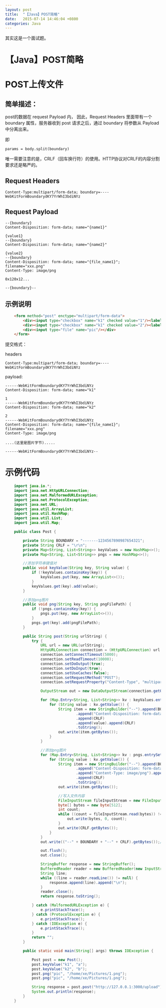 ```yaml
---
layout: post
title:  "【Java】POST简略"
date:   2015-07-14 14:46:04 +0800
categories: Java
---
```

其实这是一个面试题。

# 【Java】POST简略

# POST上传文件

## 简单描述：

post的数据在 request Payload 内， 因此，Request Headers 里面带有一个 boundary 属性，服务器收到 post 请求之后，通过 boundary 将参数从 Payload 中分离出来。

即
   
    params = body.split(boundary)

唯一需要注意的是，CRLF（回车换行符）的使用。HTTP协议对CRLF的内容分割要求还是略严的。

## Request Headers

    Content-Type:multipart/form-data; boundary=----WebKitFormBoundarydKY7YrWhI3bdiNYz

## Request Payload

    --{boundary}
    Content-Disposition: form-data; name="{name1}"

    {value1}
    --{boundary}
    Content-Disposition: form-data; name="{name2}"

    {value2}
    --{boundary}
    Content-Disposition: form-data; name="{file_name1}"; filename="xxx.png"
    Content-Type: image/png

    0x120x12...

    --{boundary}--

## 示例说明

```html
    <form method="post" enctype="multipart/form-data">
        <div><input type="checkbox" name="k1" checked value="1"/><label>1</label></div>
        <div><input type="checkbox" name="k1" checked value="2"/><label>2</label></div>
        <div><input type="file" name="pic"/></div>
    </form>
```

提交格式：

headers

    Content-Type:multipart/form-data; boundary=----WebKitFormBoundarydKY7YrWhI3bdiNYz

payload:

    ------WebKitFormBoundarydKY7YrWhI3bdiNYz
    Content-Disposition: form-data; name="k1"

    1
    ------WebKitFormBoundarydKY7YrWhI3bdiNYz
    Content-Disposition: form-data; name="k2"

    2
    ------WebKitFormBoundarydKY7YrWhI3bdiNYz
    Content-Disposition: form-data; name="{file_name1}"; filename="xxx.png"
    Content-Type: image/png

    ....(这里是图片字节).....

    ------WebKitFormBoundarydKY7YrWhI3bdiNYz--


# 示例代码

```java
    import java.io.*;
    import java.net.HttpURLConnection;
    import java.net.MalformedURLException;
    import java.net.ProtocolException;
    import java.net.URL;
    import java.util.ArrayList;
    import java.util.HashMap;
    import java.util.List;
    import java.util.Map;

    public class Post {

        private String BOUNDARY = "-------1234567890987654321";
        private String CRLF = "\r\n";
        private Map<String, List<String>> keyValues = new HashMap<>();
        private Map<String, List<String>> pngs = new HashMap<>();

        //添加字符串键值对
        public void keyValue(String key, String value) {
            if (!keyValues.containsKey(key)) {
                keyValues.put(key, new ArrayList<>());
            }
            keyValues.get(key).add(value);
        }

        //添加png图片
        public void png(String key, String pngFilePath) {
            if (!pngs.containsKey(key)) {
                pngs.put(key, new ArrayList<>());
            }
            pngs.get(key).add(pngFilePath);
        }

        public String post(String urlString) {
            try {
                URL url = new URL(urlString);
                HttpURLConnection connection = (HttpURLConnection) url.openConnection();
                connection.setConnectTimeout(5000);
                connection.setReadTimeout(10000);
                connection.setDoOutput(true);
                connection.setDoInput(true);
                connection.setUseCaches(false);
                connection.setRequestMethod("POST");
                connection.setRequestProperty("Content-Type", "multipart/form-data; boundary=" + BOUNDARY);

                OutputStream out = new DataOutputStream(connection.getOutputStream());

                for (Map.Entry<String, List<String>> kv : keyValues.entrySet()) {
                    for (String value : kv.getValue()) {
                        String item = new StringBuilder("--").append(BOUNDARY).append(CRLF)
                                .append("Content-Disposition: form-data; name=").append(kv.getKey()).append(CRLF)
                                .append(CRLF)
                                .append(value).append(CRLF)
                                .toString();
                        out.write(item.getBytes());
                    }
                }

                //添加png图片
                for (Map.Entry<String, List<String>> kv : pngs.entrySet()) {
                    for (String value : kv.getValue()) {
                        String item = new StringBuilder("--").append(BOUNDARY).append(CRLF)
                                .append("Content-Disposition: form-data; name=").append(kv.getKey()).append(";").append("filename=").append(value).append(CRLF)
                                .append("Content-Type: image/png").append(CRLF)
                                .append(CRLF)
                                .toString();
                        out.write(item.getBytes());

                        //写入文件内容
                        FileInputStream fileInputStream = new FileInputStream(value);
                        byte[] bytes = new byte[512];
                        int count;
                        while ((count = fileInputStream.read(bytes)) != -1) {
                            out.write(bytes, 0, count);
                        }
                        out.write(CRLF.getBytes());
                    }
                }
                out.write(("--" + BOUNDARY + "--" + CRLF).getBytes());//结尾

                out.flush();
                out.close();

                StringBuffer response = new StringBuffer();
                BufferedReader reader = new BufferedReader(new InputStreamReader(connection.getInputStream()));
                String line;
                while ((line = reader.readLine()) != null) {
                    response.append(line).append("\n");
                }
                reader.close();
                return response.toString();

            } catch (MalformedURLException e) {
                e.printStackTrace();
            } catch (ProtocolException e) {
                e.printStackTrace();
            } catch (IOException e) {
                e.printStackTrace();
            }
            return "";
        }

        public static void main(String[] args) throws IOException {

            Post post = new Post();
            post.keyValue("k1", "a");
            post.keyValue("k2", "b");
            post.png("pic", "/home/xe/Pictures/1.png");
            post.png("pic", "/home/xe/Pictures/1.png");

            String response = post.post("http://127.0.0.1:3000/upload");
            System.out.println(response);
        }
    }
```